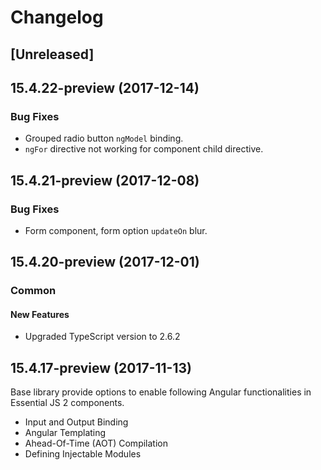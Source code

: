 # Changelog

## [Unreleased]

## 15.4.22-preview (2017-12-14)

### Bug Fixes

- Grouped radio button `ngModel` binding.
- `ngFor` directive not working for component child directive.

## 15.4.21-preview (2017-12-08)

### Bug Fixes

- Form component, form option `updateOn` blur.

## 15.4.20-preview (2017-12-01)

### Common

#### New Features

- Upgraded TypeScript version to 2.6.2

## 15.4.17-preview (2017-11-13)

Base library provide options to enable following Angular functionalities in Essential JS 2 components.

- Input and Output Binding
- Angular Templating
- Ahead-Of-Time (AOT) Compilation
- Defining Injectable Modules